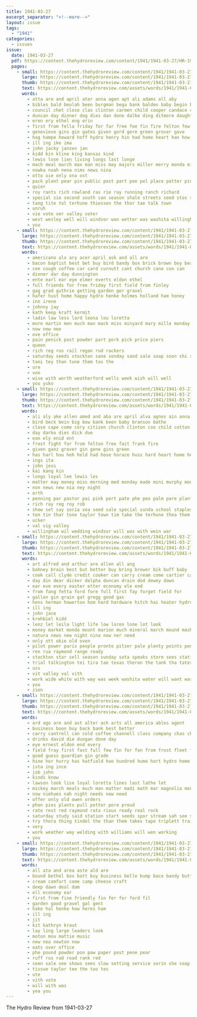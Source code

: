 ```yaml
---
title: 1941-03-27
excerpt_separator: "<!--more-->"
layout: issue
tags:
  - "1941"
categories:
  - issues
issue:
  date: 1941-03-27
  pdf: https://content.thehydroreview.com/content/1941/1941-03-27/HR-1941-03-27.pdf
  pages:
    - small: https://content.thehydroreview.com/content/1941/1941-03-27/small/HR-1941-03-27-01.jpg
      large: https://content.thehydroreview.com/content/1941/1941-03-27/large/HR-1941-03-27-01.jpg
      thumb: https://content.thehydroreview.com/content/1941/1941-03-27/thumbnails/HR-1941-03-27-01.jpg
      text: https://content.thehydroreview.com/assets/words/1941/1941-03-27/HR-1941-03-27-01.txt
      words:
        - atta are and april ater anna agen apt ali adams all aby
        - bibles bald beulah been burgman bega bank balden baby begin bee big blue brides bird bitten
        - council chet close clas clinton carmen child cooper candace class coon chown cake cotton clerk city clarence church camp canal corrigan
        - duncan day dinner dog dies dan done dalke ding ditmore daughter davia
        - eren ery ethel eng erin
        - first from fella friday for far free foe fin fire felton few fie
        - genevieve gins gin gates given gord gere green grover gave
        - hag hampe howard hoff hydro henry hin had home heart han how
        - ill ing ike ima
        - john jacky janzen jan
        - kidd kin kline king kansas kind
        - lewis lose lien living longs last longe
        - mach meal march max man miss may majors miller merry monda mis mer matter mine mille mound morning
        - nowka noah nena nims news nina
        - otto oie only ona ost
        - pack plant pear pin public past part poe pel place patter pink penning
        - quier
        - roy rants rich rowland ras rie ray running ranch richard
        - special sie second south san season shale streets seed stos schoo strong saint school saturday sich stock sil show sing sunday sau
        - tang tite tol terhune thiessen the thor tae talk town
        - unruh
        - vie vote ver valley voter
        - west wesley well will windsor wan wetter was washita willingham wort war wedding
        - you
    - small: https://content.thehydroreview.com/content/1941/1941-03-27/small/HR-1941-03-27-02.jpg
      large: https://content.thehydroreview.com/content/1941/1941-03-27/large/HR-1941-03-27-02.jpg
      thumb: https://content.thehydroreview.com/content/1941/1941-03-27/thumbnails/HR-1941-03-27-02.jpg
      text: https://content.thehydroreview.com/assets/words/1941/1941-03-27/HR-1941-03-27-02.txt
      words:
        - americano alo ary acer april ask and all are
        - bacon baptist best bet buy bird bandy box brick brown boy beans buck
        - cen cough coffee car card curnutt cant church cane con can
        - dinner dar day dunnington
        - ente earl ear eye elmer everts eldon ethel
        - full friends for free friday first field from finley
        - gag grad guthrie getting garden ger gravel
        - hafer hust home happy hydro henke holmes holland ham honey
        - inn irene
        - johnny jay
        - kath keep kraft kermit
        - ladin law less lard leona lou loretta
        - more martin men much man mack miss minyard mary mille monday mutton merchan mean
        - now new nee
        - ove office
        - pain penick post powder part pork pick price piers
        - queen
        - rich reg ros rail regan rud rackers
        - saturday seeds stockton sane sonday sand sale soap soon shi spring style show sees salmon stock stage service say seed
        - tani tey than tune them tas the
        - ure
        - von
        - wise with worth weatherford wells week wish will well
        - you yuko
    - small: https://content.thehydroreview.com/content/1941/1941-03-27/small/HR-1941-03-27-03.jpg
      large: https://content.thehydroreview.com/content/1941/1941-03-27/large/HR-1941-03-27-03.jpg
      thumb: https://content.thehydroreview.com/content/1941/1941-03-27/thumbnails/HR-1941-03-27-03.jpg
      text: https://content.thehydroreview.com/assets/words/1941/1941-03-27/HR-1941-03-27-03.txt
      words:
        - ali aly ake allen amed and aba are april alva agnes ain anna adams
        - bird beck bein big bow bank been baby branson bathe
        - close cape come cory citizen church clinton coo child cotton city class clase cover camp car clarence cler
        - day darko dies dick due
        - ean ely enid ent
        - frost fight for from felton free fait frank fire
        - given ganz grover gin gene gins green
        - has harl hou heh held had hose horace huss hard heart home her hydro henry
        - ings ita
        - john jess
        - kai kang kin
        - longs loyal lee lewis les
        - matter may money miss morning med monday made mini murphy mound man morgan mand march
        - non news new nia ney night
        - orth
        - penning par pastor pai pink pert pate phe peo palm pare plant patt place por per
        - rich ray reg roy rob
        - show set say soria sea seed sale special sunda school staples sean severe soon second season saturday seas sunday
        - ten tin thar tone taylor town tim take the terhune thea them top
        - ucker
        - val vig valley
        - willingham wil wedding windsor will was with wein war
    - small: https://content.thehydroreview.com/content/1941/1941-03-27/small/HR-1941-03-27-04.jpg
      large: https://content.thehydroreview.com/content/1941/1941-03-27/large/HR-1941-03-27-04.jpg
      thumb: https://content.thehydroreview.com/content/1941/1941-03-27/thumbnails/HR-1941-03-27-04.jpg
      text: https://content.thehydroreview.com/assets/words/1941/1941-03-27/HR-1941-03-27-04.txt
      words:
        - art alfred and arthur are allen all ang
        - bahney brain best but better buy bring brewer bik buff baby
        - cook call clyde credit cooker can carry cream come cartier cash cheek caddo check car change clear
        - day din dear dicker delpha duncan drain dod dewey down
        - ear eve every easter etter economy ele end
        - from fang fetta ford fore full first fay forget field for
        - gallon gin grain gat gregg good gas
        - hens herman howerton hom hard hardware hitch hai heater hydro hess harold how hand hina home hammer
        - ill ing
        - john jace
        - krehbiel kidd
        - lenz let leila light life low loren lone lot look
        - money market monda mount marion much mineral march mound mash mean more mir myra monday marten
        - natura news new night nina now ner need
        - only ott okie old oven
        - pilot power paris people pronto pitzer pale plenty points pent precious pride pay
        - ren rua raymond range ready
        - stockton star sell season sunday sota speaks store sees station sider south swan salt spring still stanley spies stock shall seed special small sage see service seeds shawnee sales
        - trial talkington tei tira tae texas theron the tank tha tater thomas
        - uss
        - vit valley val vith
        - work wide white with way was week washita water will want warm wile weather welder wien weatherford well
        - you
        - zion
    - small: https://content.thehydroreview.com/content/1941/1941-03-27/small/HR-1941-03-27-05.jpg
      large: https://content.thehydroreview.com/content/1941/1941-03-27/large/HR-1941-03-27-05.jpg
      thumb: https://content.thehydroreview.com/content/1941/1941-03-27/thumbnails/HR-1941-03-27-05.jpg
      text: https://content.thehydroreview.com/assets/words/1941/1941-03-27/HR-1941-03-27-05.txt
      words:
        - ard ago are and ast alter ach arts all america ables agent
        - business boon buy back bank best better
        - carry cantrell can cold coffee channell class company chas chara chair care city comfort
        - drinks david die dungan done day
        - eye ernest eldon end every
        - field fray first fast full few fin for fon from frost fleet ford fed
        - good guess guardian gin grade
        - hine hor hurry has hatfield hoo hundred hume hort hydro home hand how
        - ista ing ince
        - job john
        - kinds know
        - lawson look lise loyal loretta lines last lathe let
        - mickey march meals much man matter madi math mar magnolia men
        - now niehues nah night needs new need
        - offer only old owen orders
        - phon pies plants pull potter pore proud
        - rate rest red raymond rata rious ready real rock
        - saturday study said station start seeds spor stream sah see short service
        - try thora thing tindel the than them takes tape triplett train too thea
        - very
        - work weather way welding with williams will wen working
        - you
    - small: https://content.thehydroreview.com/content/1941/1941-03-27/small/HR-1941-03-27-06.jpg
      large: https://content.thehydroreview.com/content/1941/1941-03-27/large/HR-1941-03-27-06.jpg
      thumb: https://content.thehydroreview.com/content/1941/1941-03-27/thumbnails/HR-1941-03-27-06.jpg
      text: https://content.thehydroreview.com/assets/words/1941/1941-03-27/HR-1941-03-27-06.txt
      words:
        - all ata and area aste ald are
        - bound bethel box batt buy business belle bump bace bandy butter both bring best bis
        - cream comfort come camp cheese craft
        - deep dawn deal dam
        - ell economy ear
        - first from fine friendly fin fer for ford fil
        - garden good gravel gal gent
        - hake hal henke how heres ham
        - ill ing
        - jit
        - kit kathryn kraut
        - lay ling large leaders look
        - moton mou mattie music
        - new nea newton now
        - oats over office
        - phe pound powder pon paw paper post pene pear
        - ruff rus rad road rank red
        - seen sale see shows sees slow setting service sorin she soap storm santa springs seed smooth savy shanon soe shampo son special smith sauer
        - tissue taylor tee the too tes
        - ute
        - vith vote
        - will with was
        - yea you
---
```


The Hydro Review from 1941-03-27

<!--more-->

